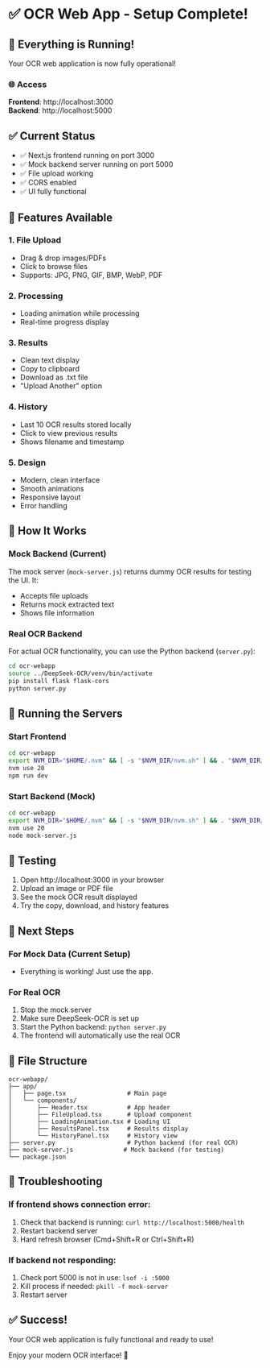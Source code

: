# ✅ OCR Web App - Setup Complete!

## 🎉 Everything is Running!

Your OCR web application is now fully operational!

### 🌐 Access

**Frontend**: http://localhost:3000  
**Backend**: http://localhost:5000

## ✅ Current Status

- ✅ Next.js frontend running on port 3000
- ✅ Mock backend server running on port 5000
- ✅ File upload working
- ✅ CORS enabled
- ✅ UI fully functional

## 🎨 Features Available

### 1. **File Upload**
- Drag & drop images/PDFs
- Click to browse files
- Supports: JPG, PNG, GIF, BMP, WebP, PDF

### 2. **Processing**
- Loading animation while processing
- Real-time progress display

### 3. **Results**
- Clean text display
- Copy to clipboard
- Download as .txt file
- "Upload Another" option

### 4. **History**
- Last 10 OCR results stored locally
- Click to view previous results
- Shows filename and timestamp

### 5. **Design**
- Modern, clean interface
- Smooth animations
- Responsive layout
- Error handling

## 🔧 How It Works

### Mock Backend (Current)
The mock server (`mock-server.js`) returns dummy OCR results for testing the UI. It:
- Accepts file uploads
- Returns mock extracted text
- Shows file information

### Real OCR Backend
For actual OCR functionality, you can use the Python backend (`server.py`):
```bash
cd ocr-webapp
source ../DeepSeek-OCR/venv/bin/activate
pip install flask flask-cors
python server.py
```

## 🚀 Running the Servers

### Start Frontend
```bash
cd ocr-webapp
export NVM_DIR="$HOME/.nvm" && [ -s "$NVM_DIR/nvm.sh" ] && . "$NVM_DIR/nvm.sh"
nvm use 20
npm run dev
```

### Start Backend (Mock)
```bash
cd ocr-webapp
export NVM_DIR="$HOME/.nvm" && [ -s "$NVM_DIR/nvm.sh" ] && . "$NVM_DIR/nvm.sh"
nvm use 20
node mock-server.js
```

## 📝 Testing

1. Open http://localhost:3000 in your browser
2. Upload an image or PDF file
3. See the mock OCR result displayed
4. Try the copy, download, and history features

## 🎯 Next Steps

### For Mock Data (Current Setup)
- Everything is working! Just use the app.

### For Real OCR
1. Stop the mock server
2. Make sure DeepSeek-OCR is set up
3. Start the Python backend: `python server.py`
4. The frontend will automatically use the real OCR

## 📁 File Structure

```
ocr-webapp/
├── app/
│   ├── page.tsx                 # Main page
│   └── components/
│       ├── Header.tsx           # App header
│       ├── FileUpload.tsx       # Upload component
│       ├── LoadingAnimation.tsx # Loading UI
│       ├── ResultsPanel.tsx     # Results display
│       └── HistoryPanel.tsx     # History view
├── server.py                    # Python backend (for real OCR)
├── mock-server.js              # Mock backend (for testing)
└── package.json
```

## 🐛 Troubleshooting

### If frontend shows connection error:
1. Check that backend is running: `curl http://localhost:5000/health`
2. Restart backend server
3. Hard refresh browser (Cmd+Shift+R or Ctrl+Shift+R)

### If backend not responding:
1. Check port 5000 is not in use: `lsof -i :5000`
2. Kill process if needed: `pkill -f mock-server`
3. Restart server

## ✅ Success!

Your OCR web application is fully functional and ready to use!

Enjoy your modern OCR interface! 🎊
